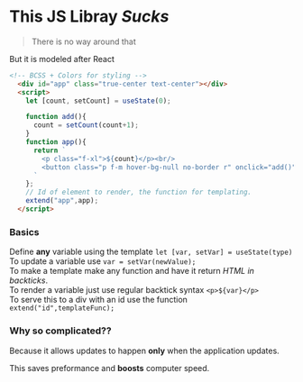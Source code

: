 # This JS Libray _Sucks_

> There is no way around that

But it is modeled after React

```html
<!-- BCSS + Colors for styling -->
  <div id="app" class="true-center text-center"></div>
  <script>
    let [count, setCount] = useState(0);

    function add(){
      count = setCount(count+1);
    }
    function app(){
      return `
        <p class="f-xl">${count}</p><br/>
        <button class="p f-m hover-bg-null no-border r" onclick="add()">+</button>
      `
    };
    // Id of element to render, the function for templating.
    extend("app",app);
  </script>
```

### Basics

Define __any__ variable using the template `let [var, setVar] = useState(type)`<br/>
To update a variable use `var = setVar(newValue);`<br/>
To make a template make any function and have it return _HTML in backticks_.<br/>
To render a variable just use regular backtick syntax ``<p>${var}</p>``<br/>
To serve this to a div with an id use the function `extend("id",templateFunc);`

### Why so complicated??

Because it allows updates to happen __only__ when the application updates.

This saves preformance and __boosts__ computer speed.